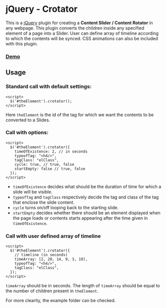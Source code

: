 jQuery - Crotator
=================

This is a [jQuery](http://www.jquery.com) plugin for creating a **Content Slider / Content Rotator** in any webpage. This plugin converts the children inside any specified element of a page into a Slider. User can define array of timeline according to which the contents will be synced. CSS animations can also be included with this plugin.

### [Demo](http://aniruddhanath.herokuapp.com/projects/jquery-crotator)

Usage
-----

### Standard call with default settings:
```
<script>
  $('#theElement').crotator();
</script>
```
Here `theElement` is the id of the tag for which we want the contents to be converted to a Slides.

### Call with options:
```
<script>
  $('#theElement').crotator({
    timeOfExistence: 2, // in seconds
    typeofTag: "<h4/>",
    tagClass: "elClass",
    cycle: true, // true, false
    startEmpty: false // true, false
  });
</script>
```

 - `timeOfExistence` decides what should be the duration of time for which a slide will be visible.
 - `typeofTag` and `tagClass` respectively decide the tag and class of the tag that enclose the slide content. 
 - `cycle` turns on/off looping back to the starting slide. 
 - `startEmpty` decides whether there should be an element displayed when the page loads or contents starts appearing after the time given in `timeOfExistence`.


### Call with user defined array of timeline
```
<script>
  $('#theElement').crotator({
  	// timeline (in seconds)
    timeArray: [2, 20, 14, 9, 3, 10],
    typeofTag: "<h4/>",
    tagClass: "elClass",
  });
</script>
```
`timeArray` should be in seconds. The length of `timeArray` should be equal to the number of children present in `theElement`.

For more clearity, the example folder can be checked.
    
